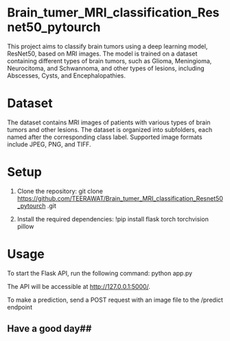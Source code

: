 # Brain_tumer_MRI_classification_Resnet50_pytourch #

This project aims to classify brain tumors using a deep learning model, ResNet50, based on MRI images. The model is trained on a dataset containing different types of brain tumors, such as Glioma, Meningioma, Neurocitoma, and Schwannoma, and other types of lesions, including Abscesses, Cysts, and Encephalopathies.

# Dataset #
The dataset contains MRI images of patients with various types of brain tumors and other lesions. The dataset is organized into subfolders, each named after the corresponding class label. Supported image formats include JPEG, PNG, and TIFF.

# Setup #


1. Clone the repository: git clone https://github.com/TEERAWAT/Brain_tumer_MRI_classification_Resnet50_pytourch
.git

2. Install the required dependencies: !pip install flask torch torchvision pillow

# Usage #
To start the Flask API, run the following command: python app.py

The API will be accessible at http://127.0.0.1:5000/.

To make a prediction, send a POST request with an image file to the /predict endpoint

## Have a good day##

